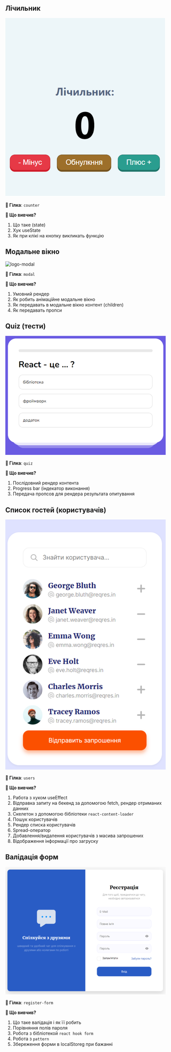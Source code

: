 ## Лічильник

![logo-counter](./assets/img/counter.png)

**🌿 Гілка**: `counter`

**👀 Що вивчив?**

1. Що таке (state)
2. Хук useState
3. Як при клікі на кнопку викликать функцію

## Модальне вікно

![logo-modal](https://user-images.githubusercontent.com/12086860/184235807-bfb5d74b-68dc-4903-8b15-e18f6427fcc2.png)

**🌿 Гілка**: `modal`

**👀 Що вивчив?**

1. Умовний рендер
2. Як робить анімаційне модальне вікно
3. Як передавать в модальне вікно контент (children)
4. Як передавать пропси

## Quiz (тести)

![logo-quiz](./assets/img/quiz.png)

**🌿 Гілка**: `quiz`

**👀 Що вивчив?**

1. Послідовний рендер контента
2. Progress bar (індекатор виконання)
3. Передача пропсов для рендера результата опитування

## Список гостей (користувачів)

![logo-user](./assets/img/users.png)

**🌿 Гілка**: `users`

**👀 Що вивчив?**

1. Работа з хуком useEffect
2. Відправка запиту на бекенд за допомогою fetch, рендер отриманих данних
3. Скелетон з допомогою бібліотеки `react-content-loader`
4. Пошук користувачів
5. Рендер списка користувачів
6. Spread-оператор
7. Добавлення/видалення користувачів з масива запрошених
8. Відображення інформації про загруску

## Валідація форм

![logo-form](./assets/img/react-form.png)

**🌿 Гілка**: `register-form`

**👀 Що вивчив?**

1. Що таке валідація і як її робить
2. Порівняння полів пароля
3. Робота з бібліотекой `react hook form`
4. Робота з `pattern`
5. Збереження форми в localStoreg при бажанні
